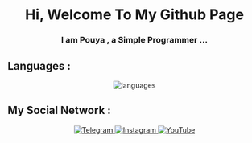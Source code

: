 
<div align="center">
  <h1>Hi, Welcome To My Github Page</h1>
  <h3>I am Pouya , a Simple Programmer ...</h3>
</div>


<h2>Languages :</h2>
<div align="center">
<img src='https://skillicons.dev/icons?i=js,ts,linux,vim&perline=17' alt="languages">
</div>


<h2>My Social Network : </h2>
<div align="center">
  <a href="" rel="nofollow">
    <img alt="Telegram" src="https://camo.githubusercontent.com/8f41682a178e57a174d0c6042e9cdb842c6329b24c34b2bf4206c25e933073a9/68747470733a2f2f696d672e736869656c64732e696f2f62616467652f54656c656772616d2d3243413545303f7374796c653d666f722d7468652d6261646765266c6f676f3d74656c656772616d266c6f676f436f6c6f723d7768697465" style="max-width: 100%;">
</a>


<a href="" rel="nofollow">
    <img alt="Instagram" src="https://camo.githubusercontent.com/94b50d6a71e67a79d85b051d8af86ad7cc541a7304e6db4825430830e9a43383/68747470733a2f2f696d672e736869656c64732e696f2f62616467652f496e7374616772616d2d2532334534343035462e7376673f7374796c653d666f722d7468652d6261646765266c6f676f3d496e7374616772616d266c6f676f436f6c6f723d7768697465" style="max-width: 100%;">
</a>

<a href="https://www.youtube.com/" rel="nofollow">
    <img alt="YouTube" src="https://camo.githubusercontent.com/a67feba4f5643de3002051e6c0957687aa81bab72741956e80905f3589795ddb/68747470733a2f2f696d672e736869656c64732e696f2f62616467652f596f75547562652d2532334646303030302e7376673f7374796c653d666f722d7468652d6261646765266c6f676f3d596f7554756265266c6f676f436f6c6f723d7768697465" style="max-width: 100%;">
</a>
</div>

